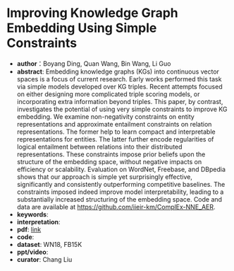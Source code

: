 # Improving Knowledge Graph Embedding Using Simple Constraints

* **author**：Boyang Ding, Quan Wang, Bin Wang, Li Guo
* **abstract**: Embedding knowledge graphs (KGs) into continuous vector spaces is a focus of current research. Early works performed this task via simple models developed over KG triples. Recent attempts focused on either designing more complicated triple scoring models, or incorporating extra information beyond triples. This paper, by contrast, investigates the potential of using very simple constraints to improve KG embedding. We examine non-negativity constraints on entity representations and approximate entailment constraints on relation representations. The former help to learn compact and interpretable representations for entities. The latter further encode regularities of logical entailment between relations into their distributed representations. These constraints impose prior beliefs upon the structure of the embedding space, without negative impacts on efficiency or scalability. Evaluation on WordNet, Freebase, and DBpedia shows that our approach is simple yet surprisingly effective, significantly and consistently outperforming competitive baselines. The constraints imposed indeed improve model interpretability, leading to a substantially increased structuring of the embedding space. Code and data are available at https://github.com/iieir-km/ComplEx-NNE_AER.
* **keywords**: 
* **interpretation**: 
* **pdf**:  [link](https://www.aclweb.org/anthology/P18-1011.pdf)
* **code**: 
* **dataset**: WN18, FB15K
* **ppt/video**: 
* **curator**: Chang Liu
